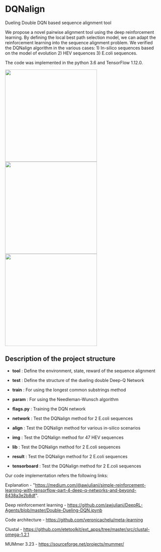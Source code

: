 # DQNalign
Dueling Double DQN based sequence alignment tool

We propose a novel pairwise alignment tool using the deep reinforcement learning. By defining the local best path selection model, we can adapt the reinforcement learning into the sequence alignment problem. We verified the DQNalign algorithm in the various cases: 1) In-silico sequences based on the model of evolution 2) HEV sequences 3) E.coli sequences.  

The code was implemented in the python 3.6 and TensorFlow 1.12.0.

<img height = "300" src = "https://user-images.githubusercontent.com/49563250/74353540-68e31a80-4dfd-11ea-90dc-dbb076f02d37.png"></img>
<img height = "300" src = "https://user-images.githubusercontent.com/49563250/74353543-6a144780-4dfd-11ea-9584-e2b21db82ab4.png"></img>
<img height = "300" src = "https://user-images.githubusercontent.com/49563250/74353547-6aacde00-4dfd-11ea-8103-de4ba0f9538d.png"></img>

## Description of the project structure

- **tool** : Define the environment, state, reward of the sequence alignment
- **test** : Define the structure of the dueling double Deep-Q Network
- **train** : For using the longest common substrings method
- **param** : For using the Needleman-Wunsch algorithm
- **flags.py** : Training the DQN network

- **network** : Test the DQNalign method for 2 E.coli sequences
- **align** : Test the DQNalign method for various in-silico scenarios
- **img** : Test the DQNalign method for 47 HEV sequences
- **lib** : Test the DQNalign method for 2 E.coli sequences
- **result** : Test the DQNalign method for 2 E.coli sequences
- **tensorboard** : Test the DQNalign method for 2 E.coli sequences

Our code implementation refers the following links:

Explanation - "https://medium.com/@awjuliani/simple-reinforcement-learning-with-tensorflow-part-4-deep-q-networks-and-beyond-8438a3e2b8df".

Deep reinforcement learning - https://github.com/awjuliani/DeepRL-Agents/blob/master/Double-Dueling-DQN.ipynb

Code architecture - https://github.com/veronicachelu/meta-learning

Clustal - https://github.com/etetoolkit/ext_apps/tree/master/src/clustal-omega-1.2.1

MUMmer 3.23 - https://sourceforge.net/projects/mummer/
